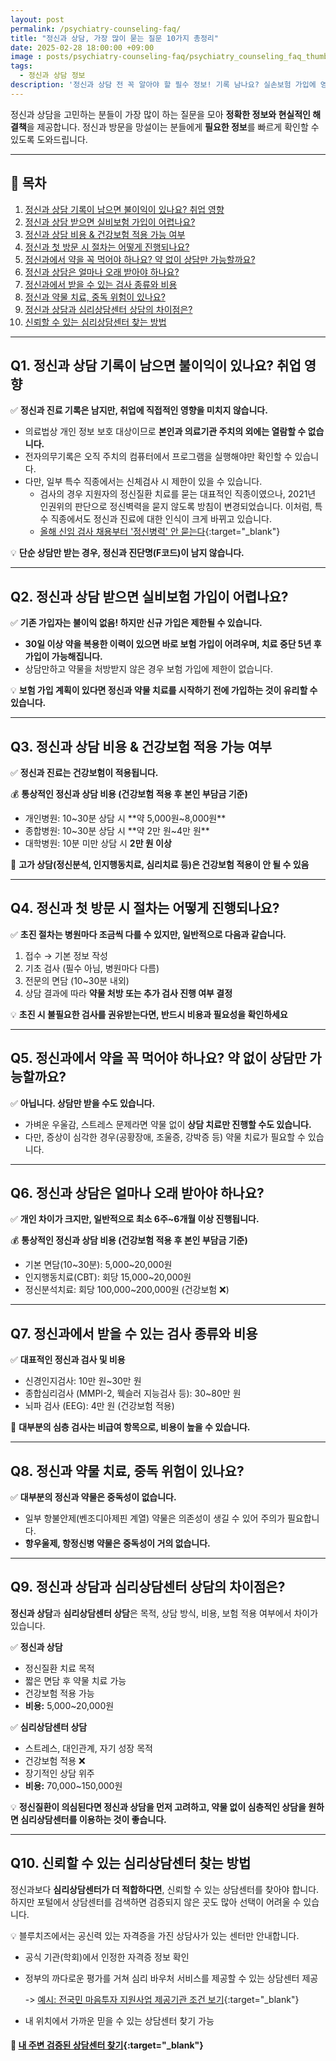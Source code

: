 ```yaml
---
layout: post
permalink: /psychiatry-counseling-faq/
title: "정신과 상담, 가장 많이 묻는 질문 10가지 총정리"
date: 2025-02-28 18:00:00 +09:00
image : posts/psychiatry-counseling-faq/psychiatry_counseling_faq_thumb.png
tags:
  - 정신과 상담 정보
description: '정신과 상담 전 꼭 알아야 할 필수 정보! 기록 남나요? 실손보험 가입에 영향이 있나요? 상담 절차는? 정신과 상담에 대한 가장 많이 묻는 질문 10가지에 답변합니다.'
---
```


정신과 상담을 고민하는 분들이 가장 많이 하는 질문을 모아 **정확한 정보와 현실적인 해결책**을 제공합니다.  정신과 방문을 망설이는 분들에게 **필요한 정보**를 빠르게 확인할 수 있도록 도와드립니다. 

---

## 📌 목차

1. [정신과 상담 기록이 남으면 불이익이 있나요? 취업 영향](#q1-%EC%A0%95%EC%8B%A0%EA%B3%BC-%EC%83%81%EB%8B%B4-%EA%B8%B0%EB%A1%9D%EC%9D%B4-%EB%82%A8%EC%9C%BC%EB%A9%B4-%EB%B6%88%EC%9D%B4%EC%9D%B5%EC%9D%B4-%EC%9E%88%EB%82%98%EC%9A%94-%EC%B7%A8%EC%97%85-%EC%98%81%ED%96%A5)
2. [정신과 상담 받으면 실비보험 가입이 어렵나요?](#q2-%EC%A0%95%EC%8B%A0%EA%B3%BC-%EC%83%81%EB%8B%B4-%EB%B0%9B%EC%9C%BC%EB%A9%B4-%EC%8B%A4%EB%B9%84%EB%B3%B4%ED%97%98-%EA%B0%80%EC%9E%85%EC%9D%B4-%EC%96%B4%EB%A0%B5%EB%82%98%EC%9A%94)
3. [정신과 상담 비용 & 건강보험 적용 가능 여부](#q3-%EC%A0%95%EC%8B%A0%EA%B3%BC-%EC%83%81%EB%8B%B4-%EB%B9%84%EC%9A%A9--%EA%B1%B4%EA%B0%95%EB%B3%B4%ED%97%98-%EC%A0%81%EC%9A%A9-%EA%B0%80%EB%8A%A5-%EC%97%AC%EB%B6%80)
4. [정신과 첫 방문 시 절차는 어떻게 진행되나요?](#q4-%EC%A0%95%EC%8B%A0%EA%B3%BC-%EC%B2%AB-%EB%B0%A9%EB%AC%B8-%EC%8B%9C-%EC%A0%88%EC%B0%A8%EB%8A%94-%EC%96%B4%EB%96%BB%EA%B2%8C-%EC%A7%84%ED%96%89%EB%90%98%EB%82%98%EC%9A%94)
5. [정신과에서 약을 꼭 먹어야 하나요? 약 없이 상담만 가능할까요?](#q5-%EC%A0%95%EC%8B%A0%EA%B3%BC%EC%97%90%EC%84%9C-%EC%95%BD%EC%9D%84-%EA%BC%AD-%EB%A8%B9%EC%96%B4%EC%95%BC-%ED%95%98%EB%82%98%EC%9A%94-%EC%95%BD-%EC%97%86%EC%9D%B4-%EC%83%81%EB%8B%B4%EB%A7%8C-%EA%B0%80%EB%8A%A5%ED%95%A0%EA%B9%8C%EC%9A%94)
6. [정신과 상담은 얼마나 오래 받아야 하나요?](#q6-%EC%A0%95%EC%8B%A0%EA%B3%BC-%EC%83%81%EB%8B%B4%EC%9D%80-%EC%96%BC%EB%A7%88%EB%82%98-%EC%98%A4%EB%9E%98-%EB%B0%9B%EC%95%84%EC%95%BC-%ED%95%98%EB%82%98%EC%9A%94)
7. [정신과에서 받을 수 있는 검사 종류와 비용](#q7-%EC%A0%95%EC%8B%A0%EA%B3%BC%EC%97%90%EC%84%9C-%EB%B0%9B%EC%9D%84-%EC%88%98-%EC%9E%88%EB%8A%94-%EA%B2%80%EC%82%AC-%EC%A2%85%EB%A5%98%EC%99%80-%EB%B9%84%EC%9A%A9)
8. [정신과 약물 치료, 중독 위험이 있나요?](#q8-%EC%A0%95%EC%8B%A0%EA%B3%BC-%EC%95%BD%EB%AC%BC-%EC%B9%98%EB%A3%8C-%EC%A4%91%EB%8F%85-%EC%9C%84%ED%97%98%EC%9D%B4-%EC%9E%88%EB%82%98%EC%9A%94)
9. [정신과 상담과 심리상담센터 상담의 차이점은?](#q9-%EC%A0%95%EC%8B%A0%EA%B3%BC-%EC%83%81%EB%8B%B4%EA%B3%BC-%EC%8B%AC%EB%A6%AC%EC%83%81%EB%8B%B4%EC%84%BC%ED%84%B0-%EC%83%81%EB%8B%B4%EC%9D%98-%EC%B0%A8%EC%9D%B4%EC%A0%90%EC%9D%80)
10. [신뢰할 수 있는 심리상담센터 찾는 방법](#q10-%EC%8B%A0%EB%A2%B0%ED%95%A0-%EC%88%98-%EC%9E%88%EB%8A%94-%EC%8B%AC%EB%A6%AC%EC%83%81%EB%8B%B4%EC%84%BC%ED%84%B0-%EC%B0%BE%EB%8A%94-%EB%B0%A9%EB%B2%95)

---

## Q1. 정신과 상담 기록이 남으면 불이익이 있나요? 취업 영향

✅ **정신과 진료 기록은 남지만, 취업에 직접적인 영향을 미치지 않습니다.**

- 의료법상 개인 정보 보호 대상이므로 **본인과 의료기관 주치의 외에는 열람할 수 없습니다.**
- 전자의무기록은 오직 주치의 컴퓨터에서 프로그램을 실행해야만 확인할 수 있습니다.
- 다만, 일부 특수 직종에서는 신체검사 시 제한이 있을 수 있습니다.
  - 검사의 경우 지원자의 정신질환 치료를 묻는 대표적인 직종이였으나, 2021년 인권위의 판단으로 정신벽력을 묻지 않도록 방침이 변경되었습니다. 이처럼, 특수 직종에서도 정신과 진료에 대한 인식이 크게 바뀌고 있습니다.
  - [올해 신임 검사 채용부터 '정신병력' 안 묻는다](https://www.seoul.co.kr/news/newsView.php?id=20210330009017){:target="_blank"}

💡 **단순 상담만 받는 경우, 정신과 진단명(F코드)이 남지 않습니다.**

---

## Q2. 정신과 상담 받으면 실비보험 가입이 어렵나요?

✅ **기존 가입자는 불이익 없음! 하지만 신규 가입은 제한될 수 있습니다.**

- **30일 이상 약을 복용한 이력이 있으면 바로 보험 가입이 어려우며, 치료 중단 5년 후 가입이 가능해집니다.**
- 상담만하고 약물을 처방받지 않은 경우 보험 가입에 제한이 없습니다.

💡 **보험 가입 계획이 있다면 정신과 약물 치료를 시작하기 전에 가입하는 것이 유리할 수 있습니다.**

---

## Q3. 정신과 상담 비용 & 건강보험 적용 가능 여부

✅ **정신과 진료는 건강보험이 적용됩니다.**

💰 **통상적인 정신과 상담 비용 (건강보험 적용 후 본인 부담금 기준)**

- 개인병원: 10~30분 상담 시 **약 5,000원~8,000원**
- 종합병원: 10~30분 상담 시 **약 2만 원~4만 원**
- 대학병원: 10분 미만 상담 시 **2만 원 이상**

🚨 **고가 상담(정신분석, 인지행동치료, 심리치료 등)은 건강보험 적용이 안 될 수 있음**

---

## Q4. 정신과 첫 방문 시 절차는 어떻게 진행되나요?

✅ **초진 절차는 병원마다 조금씩 다를 수 있지만, 일반적으로 다음과 같습니다.**

1. 접수 → 기본 정보 작성
2. 기초 검사 (필수 아님, 병원마다 다름)
3. 전문의 면담 (10~30분 내외)
4. 상담 결과에 따라 **약물 처방 또는 추가 검사 진행 여부 결정**

💡 **초진 시 불필요한 검사를 권유받는다면, 반드시 비용과 필요성을 확인하세요**

---

## Q5. 정신과에서 약을 꼭 먹어야 하나요? 약 없이 상담만 가능할까요?

✅ **아닙니다. 상담만 받을 수도 있습니다.**

- 가벼운 우울감, 스트레스 문제라면 약물 없이 **상담 치료만 진행할 수도 있습니다.**
- 다만, 증상이 심각한 경우(공황장애, 조울증, 강박증 등) 약물 치료가 필요할 수 있습니다.

---

## Q6. 정신과 상담은 얼마나 오래 받아야 하나요?

✅ **개인 차이가 크지만, 일반적으로 최소 6주~6개월 이상 진행됩니다.**

💰 **통상적인 정신과 상담 비용 (건강보험 적용 후 본인 부담금 기준)**

- 기본 면담(10~30분): 5,000~20,000원
- 인지행동치료(CBT): 회당 15,000~20,000원
- 정신분석치료: 회당 100,000~200,000원 (건강보험 ❌)

---

## Q7. 정신과에서 받을 수 있는 검사 종류와 비용

✅ **대표적인 정신과 검사 및 비용**

- 신경인지검사: 10만 원~30만 원
- 종합심리검사 (MMPI-2, 웩슬러 지능검사 등): 30~80만 원
- 뇌파 검사 (EEG): 4만 원 (건강보험 적용)

🚨 **대부분의 심층 검사는 비급여 항목으로, 비용이 높을 수 있습니다.**

---

## Q8. 정신과 약물 치료, 중독 위험이 있나요?

✅ **대부분의 정신과 약물은 중독성이 없습니다.**

- 일부 항불안제(벤조디아제핀 계열) 약물은 의존성이 생길 수 있어 주의가 필요합니다.
- **항우울제, 항정신병 약물은 중독성이 거의 없습니다.**

---

## Q9. 정신과 상담과 심리상담센터 상담의 차이점은?

**정신과 상담**과 **심리상담센터 상담**은 목적, 상담 방식, 비용, 보험 적용 여부에서 차이가 있습니다.

✅ **정신과 상담**

- 정신질환 치료 목적
- 짧은 면담 후 약물 치료 가능
- 건강보험 적용 가능
- **비용:** 5,000~20,000원

✅ **심리상담센터 상담**

- 스트레스, 대인관계, 자기 성장 목적
- 건강보험 적용 ❌
- 장기적인 상담 위주
- **비용:** 70,000~150,000원

💡 **정신질환이 의심된다면 정신과 상담을 먼저 고려하고, 약물 없이 심층적인 상담을 원하면 심리상담센터를 이용하는 것이 좋습니다.**

---

## Q10. 신뢰할 수 있는 심리상담센터 찾는 방법

정신과보다 **심리상담센터가 더 적합하다면**, 신뢰할 수 있는 상담센터를 찾아야 합니다.  
하지만 포털에서 상담센터를 검색하면 검증되지 않은 곳도 많아 선택이 어려울 수 있습니다.

💡 블루치즈에서는 공신력 있는 자격증을 가진 상담사가 있는 센터만 안내합니다.

- 공식 기관(학회)에서 인정한 자격증 정보 확인

- 정부의 까다로운 평가를 거쳐 심리 바우처 서비스를 제공할 수 있는 상담센터 제공
  
  -> [예시: 전국민 마음투자 지원사업 제공기관 조건 보기](https://www.mohw.go.kr/board.es?mid=a10503000000&bid=0027&list_no=1481781&act=view&#share){:target="_blank"}

- 내 위치에서 가까운 믿을 수 있는 상담센터 찾기 가능

#### 📌 [내 주변 검증된 상담센터 찾기](https://bluecheese.kr/?utm_source=blog&utm_medium=social&utm_campaign=bluecheese_blog&utm_content=psychiatry_counseling_faq){:target="_blank"}

